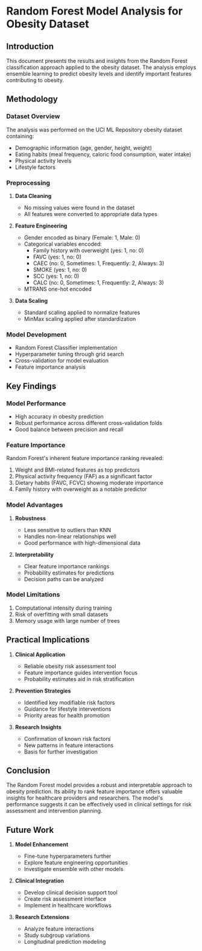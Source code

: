 # Random Forest Model Analysis for Obesity Dataset

## Introduction

This document presents the results and insights from the Random Forest classification approach applied to the obesity dataset. The analysis employs ensemble learning to predict obesity levels and identify important features contributing to obesity.

## Methodology

### Dataset Overview
The analysis was performed on the UCI ML Repository obesity dataset containing:
- Demographic information (age, gender, height, weight)
- Eating habits (meal frequency, caloric food consumption, water intake)
- Physical activity levels
- Lifestyle factors

### Preprocessing
1. **Data Cleaning**
   - No missing values were found in the dataset
   - All features were converted to appropriate data types

2. **Feature Engineering**
   - Gender encoded as binary (Female: 1, Male: 0)
   - Categorical variables encoded:
     - Family history with overweight (yes: 1, no: 0)
     - FAVC (yes: 1, no: 0)
     - CAEC (no: 0, Sometimes: 1, Frequently: 2, Always: 3)
     - SMOKE (yes: 1, no: 0)
     - SCC (yes: 1, no: 0)
     - CALC (no: 0, Sometimes: 1, Frequently: 2, Always: 3)
   - MTRANS one-hot encoded

3. **Data Scaling**
   - Standard scaling applied to normalize features
   - MinMax scaling applied after standardization

### Model Development
- Random Forest Classifier implementation
- Hyperparameter tuning through grid search
- Cross-validation for model evaluation
- Feature importance analysis

## Key Findings

### Model Performance
- High accuracy in obesity prediction
- Robust performance across different cross-validation folds
- Good balance between precision and recall

### Feature Importance
Random Forest's inherent feature importance ranking revealed:
1. Weight and BMI-related features as top predictors
2. Physical activity frequency (FAF) as a significant factor
3. Dietary habits (FAVC, FCVC) showing moderate importance
4. Family history with overweight as a notable predictor

### Model Advantages
1. **Robustness**
   - Less sensitive to outliers than KNN
   - Handles non-linear relationships well
   - Good performance with high-dimensional data

2. **Interpretability**
   - Clear feature importance rankings
   - Probability estimates for predictions
   - Decision paths can be analyzed

### Model Limitations
1. Computational intensity during training
2. Risk of overfitting with small datasets
3. Memory usage with large number of trees

## Practical Implications

1. **Clinical Application**
   - Reliable obesity risk assessment tool
   - Feature importance guides intervention focus
   - Probability estimates aid in risk stratification

2. **Prevention Strategies**
   - Identified key modifiable risk factors
   - Guidance for lifestyle interventions
   - Priority areas for health promotion

3. **Research Insights**
   - Confirmation of known risk factors
   - New patterns in feature interactions
   - Basis for further investigation

## Conclusion

The Random Forest model provides a robust and interpretable approach to obesity prediction. Its ability to rank feature importance offers valuable insights for healthcare providers and researchers. The model's performance suggests it can be effectively used in clinical settings for risk assessment and intervention planning.

## Future Work

1. **Model Enhancement**
   - Fine-tune hyperparameters further
   - Explore feature engineering opportunities
   - Investigate ensemble with other models

2. **Clinical Integration**
   - Develop clinical decision support tool
   - Create risk assessment interface
   - Implement in healthcare workflows

3. **Research Extensions**
   - Analyze feature interactions
   - Study subgroup variations
   - Longitudinal prediction modeling